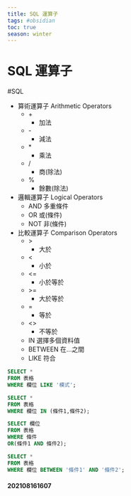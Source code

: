 ```yaml
---
title: SQL 運算子
tags: #obsidian 
toc: true
season: winter
---
```

# SQL 運算子
#SQL

- 算術運算子 Arithmetic Operators
	- \+
		- 加法
	- \-
		- 減法
	- \*
		- 乘法
	- /
		- 商(除法)
	- %
		- 餘數(除法)
- 邏輯運算子 Logical Operators
	- AND 多重條件
	-  OR 或(條件)
	-  NOT 非(條件)
- 比較運算子 Comparison Operators
	- \> 
		- 大於
	- \<
		- 小於
	- \<=
		- 小於等於
	- \>=
		- 大於等於
	- =
		- 等於
	- <>  
		- 不等於
	-  IN 選擇多個資料值
	- BETWEEN 在...之間
	- LIKE 符合

```SQL
SELECT *
FROM 表格
WHERE 欄位 LIKE '模式';

SELECT *
FROM 表格
WHERE 欄位 IN (條件1,條件2);

SELECT 欄位
FROM 表格
WHERE 條件
OR(條件1 AND 條件2);

SELECT *
FROM 表格
WHERE 欄位 BETWEEN '條件1' AND '條件2';
```

#### 202108161607